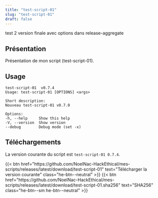 ```yaml
---
title: "test-script-01"
slug: "test-script-01"
draft: false
---
```


test 2 version finale avec options dans release-aggregate

## Présentation
Présentation de mon script (test-script-01).

## Usage
```text
test-script-01  v0.7.4
Usage: test-script-01 [OPTIONS] <args>

Short description:
Nouveau test-script-01 v0.7.0

Options:
-h, --help     Show this help
-V, --version  Show version
--debug        Debug mode (set -x)
```

## Téléchargements

La version courante du script est `test-script-01 0.7.4`.

<div class="dl-row">
  {{< btn href="https://github.com/NoelNac-HackEthical/mes-scripts/releases/latest/download/test-script-01" text="Télécharger la version courante" class="he-btn--neutral" >}}
  {{< btn href="https://github.com/NoelNac-HackEthical/mes-scripts/releases/latest/download/test-script-01.sha256" text="SHA256" class="he-btn--sm he-btn--neutral" >}}
</div>

